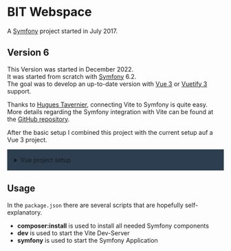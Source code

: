 # BIT Webspace

A [Symfony][symfony] project started in July 2017.

## Version 6

This Version was started in December 2022.  
It was started from scratch with [Symfony][symfony] 6.2.  
The goal was to develop an up-to-date version with [Vue 3][vue] or [Vuetify 3][vuetify] support.

Thanks to [Hugues Tavernier][lhapaipai], connecting Vite to Symfony is quite easy.  
More details regarding the Symfony integration with Vite can be found at the [GitHub repository][symfony-vite-bundle].

After the basic setup I combined this project with the current setup auf a Vue 3 project.

<details style="background-color: #2c3e50; padding: 1rem">
  <summary>Vue project setup</summary>

To create a Vue 3 project run `npm init vue@latest`, **but don't do that in the [Symfony][symfony] project folder**.

<pre>
Vue.js - The Progressive JavaScript Framework

✔ Project name: … vue-project
✔ Add TypeScript? … No / <span style="color: aqua">Yes</span>
✔ Add JSX Support? … <span style="color: aqua">No</span> / Yes
✔ Add Vue Router for Single Page Application development? … No / <span style="color: aqua">Yes</span>
✔ Add Pinia for state management? … <span style="color: aqua">No</span> / Yes
✔ Add Vitest for Unit Testing? … No / <span style="color: aqua">Yes</span>
✔ Add an End-to-End Testing Solution? › <span style="color: aqua">No</span>
✔ Add ESLint for code quality? … No / <span style="color: aqua">Yes</span>
✔ Add Prettier for code formatting? … <span style="color: aqua">No</span> / Yes

Scaffolding project in /.../vue-project...

Done.
</pre>
</details>

## Usage
In the `package.json` there are several scripts that are hopefully self-explanatory.

- **composer:install** is used to install all needed Symfony components
- **dev** is used to start the Vite Dev-Server
- **symfony** is used to start the Symfony Application

[lhapaipai]: https://github.com/lhapaipai
[symfony]: https://symfony.com/
[symfony-vite-bundle]: https://github.com/lhapaipai/vite-bundle
[vue]: https://vuejs.org/
[vuetify]: https://next.vuetifyjs.com/en/getting-started/installation/
